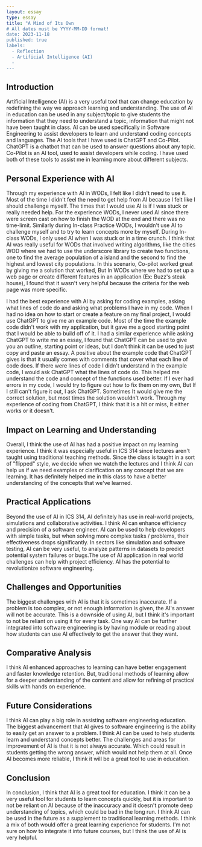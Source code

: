 ```yaml
---
layout: essay
type: essay
title: "A Mind of Its Own
# All dates must be YYYY-MM-DD format!
date: 2023-11-18
published: true
labels:
  - Reflection
  - Artificial Intelligence (AI)
  - 
---
```


## Introduction

Artificial Intelligence (AI) is a very useful tool that can change education by redefining the way we approach learning and understanding. The use of AI in education can be used in any subject/topic to give students the information that they need to understand a topic, information that might not have been taught in class. AI can be used specifically in Software Engineering to assist developers to learn and understand coding concepts and languages. The AI tools that I have used is ChatGPT and Co-Pilot. ChatGPT is a chatbot that can be used to answer questions about any topic. Co-Pilot is an AI tool, used to assist developers while coding. I have used both of these tools to assist me in learning more about different subjects. 

## Personal Experience with AI

Through my experience with AI in WODs, I felt like I didn't need to use it. Most of the time I didn't feel the need to get help from AI because I felt like I should challenge myself. The times that I would use AI is if I was stuck or really needed help. For the experience WODs, I never used AI since there were screen cast on how to finish the WOD at the end and there was no time-limit. Similarly during In-class Practice WODs, I wouldn't use AI to challenge myself and to try to learn concepts more by myself. During In-class WODs, I only used AI when I was stuck or in a time crunch. I think that AI was really useful for WODs that involved writing algorithms, like the cities WOD where we had to use the underscore library to create two functions, one to find the average population of a island and the second to find the highest and lowest city populations. In this scenario, Co-pilot worked great by giving me a solution that worked, But In WODs where we had to set up a web page or create different features in an application (Ex: Buzz's steak house), I found that it wasn't very helpful because the criteria for the web page was more specific. 

I had the best experience with AI by asking for coding examples, asking what lines of code do and asking what problems I have in my code. When I had no idea on how to start or create a feature on my final project, I would use ChatGPT to give me an example code. Most of the time the example code didn't work with my application, but it gave me a good starting point that I would be able to build off of it. I had a similar experience while asking ChatGPT to write me an essay, I found that ChatGPT can be used to give you an outline, starting point or ideas, but I don't think it can be used to just copy and paste an essay. A positive about the example code that ChatGPT gives is that it usually comes with comments that cover what each line of code does. If there were lines of code I didn't understand in the example code, I would ask ChatGPT what the lines of code do. This helped me understand the code and concept of the functions used better. If I ever had errors in my code, I would try to figure out how to fix them on my own, But If I still can't figure it out, I ask ChatGPT. Sometimes It would give me the correct solution, but most times the solution wouldn't work. Through my experience of coding from ChatGPT, I think that it is a hit or miss, It either works or it doesn't.


## Impact on Learning and Understanding

Overall, I think the use of AI has had a positive impact on my learning experience. I think it was especially useful in ICS 314 since lectures aren't taught using traditional teaching methods. Since the class is taught in a sort of "flipped" style, we decide when we watch the lectures and I think AI can help us if we need examples or clarification on any concept that we are learning. It has definitely helped me in this class to have a better understanding of the concepts that we've learned. 

## Practical Applications

Beyond the use of AI in ICS 314, AI definitely has use in real-world projects, simulations and collaborative activities. I think AI can enhance efficiency and precision of a software engineer. AI can be used to help developers with simple tasks, but when solving more complex tasks / problems, their effectiveness drops significantly. In sectors like simulation and software testing, AI can be very useful, to analyze patterns in datasets to predict potential system failures or bugs.The use of AI application in real world challenges can help with project efficiency. AI has the potential to revolutionize software engineering.

## Challenges and Opportunities

The biggest challenges with AI is that it is sometimes inaccurate. If a problem is too complex, or not enough information is given, the AI's answer will not be accurate. This is a downside of using AI, but I think it's important to not be reliant on using it for every task. One way AI can be further integrated into software engineering is by having module or reading about how students can use AI effectively to get the answer that they want.

## Comparative Analysis

I think AI enhanced approaches to learning can have better engagement and faster knowledge retention. But, traditional methods of learning allow for a deeper understanding of the content and allow for refining of practical skills with hands on experience. 

## Future Considerations

I think AI can play a big role in assisting software engineering education. The biggest advancement that AI gives to software engineering is the ability to easily get an answer to a problem. I think AI can be used to help students learn and understand concepts better. The challenges and areas for improvement of AI is that it is not always accurate. Which could result in students getting the wrong answer, which would not help them at all. Once AI becomes more reliable, I think it will be a great tool to use in education.

## Conclusion

In conclusion, I think that AI is a great tool for education. I think it can be a very useful tool for students to learn concepts quickly, but it is important to not be reliant on AI because of the inaccuracy and it doesn't promote deep understanding of topics, which could be bad in the long run. I think AI can be used in the future as a supplement to traditional learning methods. I think a mix of both would offer a great learning experience for students. I'm not sure on how to integrate it into future courses, but I think the use of AI is very helpful.


